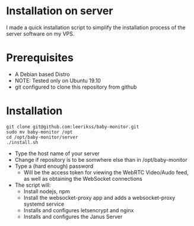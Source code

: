 Installation on server
===

I made a quick installation script to simplify the installation process of the server software on my VPS.

# Prerequisites
- A Debian based Distro
- NOTE: Tested only on Ubuntu 19.10
- git configured to clone this repository from github

# Installation
```console
git clone git@github.com:leerikss/baby-monitor.git
sudo mv baby-monitor /opt
cd /opt/baby-monitor/server
./install.sh
```
- Type the host name of your server
- Change if repository is to be somwhere else than in /opt/baby-monitor
- Type a (hard enough) password
  - Will be the access token for viewing the WebRTC Video/Audo feed, as well as obtaining the WebSocket connections
- The script will:
  - Install nodejs, npm
  - Install the websocket-proxy app and adds a websocket-proxy systemd service
  - Installs and configures letsencrypt and nginx
  - Installs and configures the Janus Server
